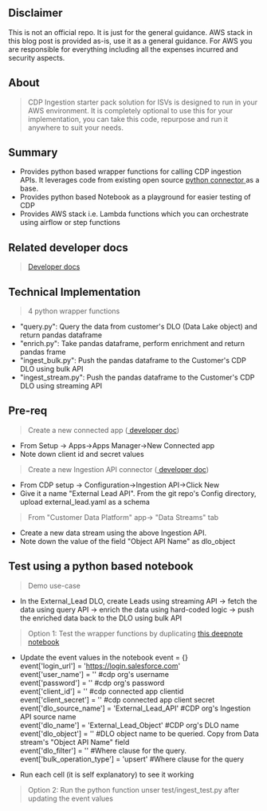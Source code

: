 ## Disclaimer
This is not an official repo. It is just for the general guidance. AWS stack in this blog post is provided as-is, use it as a general guidance. For AWS you are responsible for everything including all the expenses incurred and security aspects. 

## About
> CDP Ingestion starter pack solution for ISVs is designed to run in your AWS environment. It is completely optional to use this for your implementation, you can take this code, repurpose and run it anywhere to suit your needs.

## Summary
- Provides python based wrapper functions for calling CDP ingestion APIs. It leverages code from existing open source <a href="https://developer.salesforce.com/docs/atlas.en-us.c360a_api.meta/c360a_api/c360a_api_python_connector.htm"> python connector </a> as a base.
- Provides python based Notebook as a playground for easier testing of CDP
- Provides AWS stack i.e. Lambda functions which you can orchestrate using airflow or step functions

## Related developer docs
> <a href="https://developer.salesforce.com/docs/atlas.en-us.c360a_api.meta/c360a_api/c360a_api_salesforce_cdp_ingestion.htm">Developer docs</a>

## Technical Implementation
> 4 python wrapper functions  
- "query.py": Query the data from customer's DLO (Data Lake object) and return pandas dataframe
- "enrich.py": Take pandas dataframe, perform enrichment and return pandas frame
- "ingest_bulk.py": Push the pandas dataframe to the Customer's CDP DLO using bulk API
- "ingest_stream.py": Push the pandas dataframe to the Customer's CDP DLO using streaming API

## Pre-req
> Create a new connected app (<a href="https://help.salesforce.com/s/articleView?id=sf.c360_a_create_ingestion_api_connected_app.htm&type=5"> developer doc</a>)     
- From Setup -> Apps->Apps Manager->New Connected app  
- Note down client id and secret values
> Create a new Ingestion API connector (<a href="https://help.salesforce.com/s/articleView?id=sf.c360_a_connect_an_ingestion_source.htm&type=5"> developer doc</a>)   
- From CDP setup -> Configuration->Ingestion API->Click New  
- Give it a name "External Lead API". From the git repo's Config directory, upload external_lead.yaml as a schema  
> From "Customer Data Platform" app-> "Data Streams" tab 
- Create a new data stream using the above Ingestion API. 
- Note down the value of the field "Object API Name" as dlo_object  

## Test using a python based notebook
> Demo use-case  
- In the External_Lead DLO, create Leads using streaming API -> fetch the data using query API -> 
enrich the data using hard-coded logic -> push the enriched data back to the DLO using bulk API

> Option 1: Test the wrapper functions by duplicating <a href="https://deepnote.com/workspace/cdp-ingestion-7ca28564-377d-440f-985c-fdf497ae5659/project/CDP-API-Playground-Public-e2197e5c-b0a2-41be-9887-86d626c3037d/%2Fcdp-ingestion-starter-pack-test-ingest-test-notebook.ipynb"> this deepnote notebook </a>   
- Update the event values in the notebook
event = {}  
event['login_url'] = 'https://login.salesforce.com'   
event['user_name'] = '' #cdp org's username  
event['password'] = '' #cdp org's password  
event['client_id'] = '' #cdp connected app clientid  
event['client_secret'] = '' #cdp connected app client secret  
event['dlo_source_name'] = 'External_Lead_API' #CDP org's Ingestion API source name   
event['dlo_name'] = 'External_Lead_Object' #CDP org's DLO name  
event['dlo_object'] = '' #DLO object name to be queried. Copy from Data stream's "Object API Name" field  
event['dlo_filter'] = '' #Where clause for the query.   
event['bulk_operation_type'] = 'upsert' #Where clause for the query    

- Run each cell (it is self explanatory) to see it working  
> Option 2: Run the python function unser test/ingest_test.py after updating the event values


